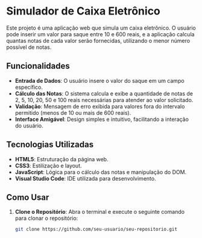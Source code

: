 # Simulador de Caixa Eletrônico

Este projeto é uma aplicação web que simula um caixa eletrônico. O usuário pode inserir um valor para saque entre 10 e 600 reais, e a aplicação calcula quantas notas de cada valor serão fornecidas, utilizando o menor número possível de notas.

## Funcionalidades

- **Entrada de Dados**: O usuário insere o valor do saque em um campo específico.
- **Cálculo das Notas**: O sistema calcula e exibe a quantidade de notas de 2, 5, 10, 20, 50 e 100 reais necessárias para atender ao valor solicitado.
- **Validação**: Mensagem de erro exibida para valores fora do intervalo permitido (menos de 10 ou mais de 600 reais).
- **Interface Amigável**: Design simples e intuitivo, facilitando a interação do usuário.

## Tecnologias Utilizadas

- **HTML5**: Estruturação da página web.
- **CSS3**: Estilização e layout.
- **JavaScript**: Lógica para o cálculo das notas e manipulação do DOM.
- **Visual Studio Code**: IDE utilizada para desenvolvimento.

## Como Usar

1. **Clone o Repositório**:
   Abra o terminal e execute o seguinte comando para clonar o repositório:
   ```bash
   git clone https://github.com/seu-usuario/seu-repositorio.git
